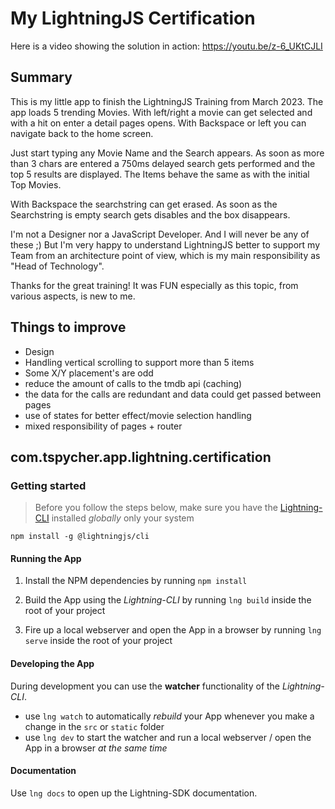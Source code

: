 # My LightningJS Certification

Here is a video showing the solution in action: https://youtu.be/z-6_UKtCJLI

## Summary
This is my little app to finish the LightningJS Training from March 2023. The app 
loads 5 trending Movies. With left/right a movie can get selected and with a hit on
enter a detail pages opens. With Backspace or left you can navigate back to the home screen.

Just start typing any Movie Name and the Search appears. As soon as more than 3 chars are entered
a 750ms delayed search gets performed and the top 5 results are displayed. The Items behave the same 
as with the initial Top Movies.

With Backspace the searchstring can get erased. As soon as the Searchstring is empty 
search gets disables and the box disappears.

I'm not a Designer nor a JavaScript Developer. And I will never be any of these ;) But I'm very
happy to understand LightningJS better to support my Team from an architecture point of view, which is 
my main responsibility as "Head of Technology".

Thanks for the great training! It was FUN especially as this topic, from various aspects, is new to me.

## Things to improve

* Design
* Handling vertical scrolling to support more than 5 items
* Some X/Y placement's are odd
* reduce the amount of calls to the tmdb api (caching)
* the data for the calls are redundant and data could get passed between pages
* use of states for better effect/movie selection handling
* mixed responsibility of pages + router

## com.tspycher.app.lightning.certification

### Getting started

> Before you follow the steps below, make sure you have the
[Lightning-CLI](https://rdkcentral.github.io/Lightning-CLI/#/) installed _globally_ only your system

```
npm install -g @lightningjs/cli
```

#### Running the App

1. Install the NPM dependencies by running `npm install`

2. Build the App using the _Lightning-CLI_ by running `lng build` inside the root of your project

3. Fire up a local webserver and open the App in a browser by running `lng serve` inside the root of your project

#### Developing the App

During development you can use the **watcher** functionality of the _Lightning-CLI_.

- use `lng watch` to automatically _rebuild_ your App whenever you make a change in the `src` or  `static` folder
- use `lng dev` to start the watcher and run a local webserver / open the App in a browser _at the same time_

#### Documentation

Use `lng docs` to open up the Lightning-SDK documentation.

